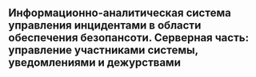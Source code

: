 ## Информационно-аналитическая система управления инцидентами в области обеспечения безопансоти. Серверная часть: управление участниками системы, уведомлениями и дежурствами
